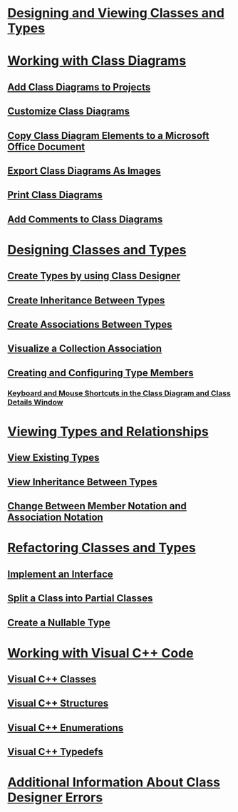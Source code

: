 # [Designing and Viewing Classes and Types](designing-and-viewing-classes-and-types.md)
# [Working with Class Diagrams](working-with-class-diagrams.md)
## [Add Class Diagrams to Projects](how-to-add-class-diagrams-to-projects.md)
## [Customize Class Diagrams](how-to-customize-class-diagrams.md)
## [Copy Class Diagram Elements to a Microsoft Office Document](how-to-copy-class-diagram-elements-to-a-microsoft-office-document.md)
## [Export Class Diagrams As Images](how-to-export-class-diagrams-as-images.md)
## [Print Class Diagrams](how-to-print-class-diagrams.md)
## [Add Comments to Class Diagrams](how-to-add-comments-to-class-diagrams.md)
# [Designing Classes and Types](designing-classes-and-types.md)
## [Create Types by using Class Designer](how-to-create-types.md)
## [Create Inheritance Between Types](how-to-create-inheritance-between-types.md)
## [Create Associations Between Types](how-to-create-associations-between-types.md)
## [Visualize a Collection Association](how-to-visualize-a-collection-association.md)
## [Creating and Configuring Type Members](creating-and-configuring-type-members.md)
### [Keyboard and Mouse Shortcuts in the Class Diagram and Class Details Window](keyboard-and-mouse-shortcuts-in-the-class-diagram-and-class-details-window.md)
# [Viewing Types and Relationships](viewing-types-and-relationships.md)
## [View Existing Types](how-to-view-existing-types.md)
## [View Inheritance Between Types](how-to-view-inheritance-between-types.md)
## [Change Between Member Notation and Association Notation](how-to-change-between-member-notation-and-association-notation.md)
# [Refactoring Classes and Types](refactoring-classes-and-types.md)
## [Implement an Interface](how-to-implement-an-interface.md)
## [Split a Class into Partial Classes](how-to-split-a-class-into-partial-classes.md)
## [Create a Nullable Type](how-to-create-a-nullable-type.md)
# [Working with Visual C++ Code](working-with-visual-cpp-code.md)
## [Visual C++ Classes](visual-cpp-classes.md)
## [Visual C++ Structures](visual-cpp-structures.md)
## [Visual C++ Enumerations](visual-cpp-enumerations.md)
## [Visual C++ Typedefs](visual-cpp-typedefs.md)
# [Additional Information About Class Designer Errors](additional-information-about-errors.md)
